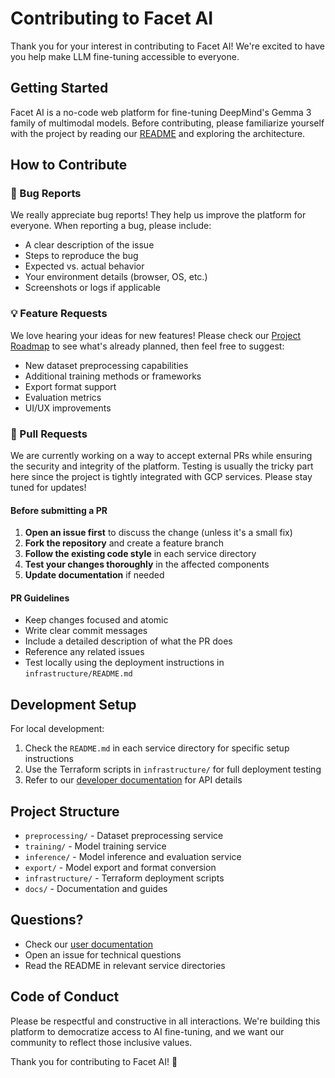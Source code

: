 # Contributing to Facet AI

Thank you for your interest in contributing to Facet AI! We're excited to have you help make LLM fine-tuning accessible to everyone.

## Getting Started

Facet AI is a no-code web platform for fine-tuning DeepMind's Gemma 3 family of multimodal models. Before contributing, please familiarize yourself with the project by reading our [README](README.md) and exploring the architecture.

## How to Contribute

### 🐛 Bug Reports

We really appreciate bug reports! They help us improve the platform for everyone. When reporting a bug, please include:

- A clear description of the issue
- Steps to reproduce the bug
- Expected vs. actual behavior
- Your environment details (browser, OS, etc.)
- Screenshots or logs if applicable

### 💡 Feature Requests

We love hearing your ideas for new features! Please check our [Project Roadmap](https://github.com/gemma-facet/cloud-services/issues/52) to see what's already planned, then feel free to suggest:

- New dataset preprocessing capabilities
- Additional training methods or frameworks
- Export format support
- Evaluation metrics
- UI/UX improvements

### 🔧 Pull Requests

We are currently working on a way to accept external PRs while ensuring the security and integrity of the platform. Testing is usually the tricky part here since the project is tightly integrated with GCP services. Please stay tuned for updates!

#### Before submitting a PR

1. **Open an issue first** to discuss the change (unless it's a small fix)
2. **Fork the repository** and create a feature branch
3. **Follow the existing code style** in each service directory
4. **Test your changes thoroughly** in the affected components
5. **Update documentation** if needed

#### PR Guidelines

- Keep changes focused and atomic
- Write clear commit messages
- Include a detailed description of what the PR does
- Reference any related issues
- Test locally using the deployment instructions in `infrastructure/README.md`

## Development Setup

For local development:

1. Check the `README.md` in each service directory for specific setup instructions
2. Use the Terraform scripts in `infrastructure/` for full deployment testing
3. Refer to our [developer documentation](https://facetai.mintlify.app) for API details

## Project Structure

- `preprocessing/` - Dataset preprocessing service
- `training/` - Model training service
- `inference/` - Model inference and evaluation service
- `export/` - Model export and format conversion
- `infrastructure/` - Terraform deployment scripts
- `docs/` - Documentation and guides

## Questions?

- Check our [user documentation](https://facetai.mintlify.app)
- Open an issue for technical questions
- Read the README in relevant service directories

## Code of Conduct

Please be respectful and constructive in all interactions. We're building this platform to democratize access to AI fine-tuning, and we want our community to reflect those inclusive values.

Thank you for contributing to Facet AI! 🚀
